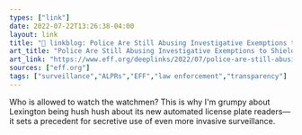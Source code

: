 ```yaml
---
types: ["link"]
date: 2022-07-22T13:26:38-04:00
layout: link
title: "🔗 linkblog: Police Are Still Abusing Investigative Exemptions to Shield Surveillance Tech, While Others Move Towards Transparency | Electronic Frontier Foundation'"
art_title: "Police Are Still Abusing Investigative Exemptions to Shield Surveillance Tech, While Others Move Towards Transparency | Electronic Frontier Foundation"
art_link: "https://www.eff.org/deeplinks/2022/07/police-are-still-abusing-investigative-exemptions-shield-surveillance-tech-while-0"
sources: ["eff.org"]
tags: ["surveillance","ALPRs","EFF","law enforcement","transparency"]
---
```

Who is allowed to watch the watchmen? This is why I'm grumpy about Lexington being hush hush about its new automated license plate readers—it sets a precedent for secretive use of even more invasive surveillance.
 
